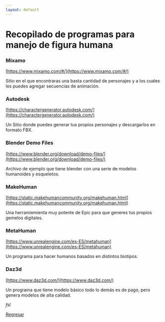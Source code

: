 ```yaml
---
layout: default
---
```


# Recopilado de programas para manejo de figura humana

### Mixamo

[https://www.mixamo.com/#/](https://www.mixamo.com/#/)

Sitio en el que encontraras una basta cantidad de personajes y a los cuales les puedes agregar secuencias de animación.

### Autodesk

[https://charactergenerator.autodesk.com/](https://charactergenerator.autodesk.com/)

Un Sitio donde puedes generar tus propios personajes y descargarlos en formato FBX. 

### Blender Demo Files

[https://www.blender.org/download/demo-files/](https://www.blender.org/download/demo-files/)

Archivo de ejemplo que tiene blender con una serie de modelos humanoides y esqueletos.

### MakeHuman

[https://static.makehumancommunity.org/makehuman.html](https://static.makehumancommunity.org/makehuman.html)

Una herramiemienta muy potente de Epic para que generes tus propios gemelos digitales.

### MetaHuman

[https://www.unrealengine.com/es-ES/metahuman](https://www.unrealengine.com/es-ES/metahuman)

Un programa para hacer humanos basados en distintos biotipos.

### Daz3d

[https://www.daz3d.com/](https://www.daz3d.com/)

Un programa que tiene modelo básico todo lo demás es de pago, pero genera modelos de alta calidad.

_fsl_

[Regresar](./)
